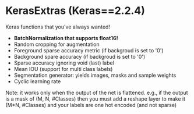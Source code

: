 # KerasExtras (Keras==2.2.4)

Keras functions that you've always wanted!

* **BatchNormalization that supports float16!**
* Random cropping for augmentation
* Foreground sparse accuracy metric (if backgroud is set to '0')
* Background spare accuracy (if backgroud is set to '0')
* Sparse accuracy ignoring void (last) label
* Mean IOU (support for multi class labels)
* Segmentation generator: yields images, masks and sample weights
* Cyclic learning rate



Note: it works only when the output of the net is flattened. e.g., if the output is a mask of (M, N, #Classes) then you must add a reshape layer to make it (M*N, #Classes) and your labels are one hot encoded (and not sparse)
